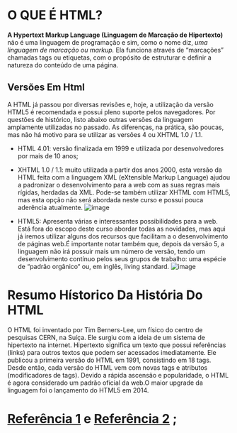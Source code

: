 # O QUE É HTML?
**A Hypertext Markup Language (Linguagem de Marcação de Hipertexto)** não é uma linguagem de programação e sim, como o nome diz, _uma linguagem de marcação ou markup._ Ela funciona através de “marcações” chamadas tags ou etiquetas, com o propósito de estruturar e definir a natureza do conteúdo de uma página.

## Versões Em Html
A HTML já passou por diversas revisões e, hoje, a utilização da versão HTML5 é recomendada e possui pleno suporte pelos navegadores. Por questões de histórico, listo abaixo outras versões da linguagem amplamente utilizadas no passado. As diferenças, na prática, são poucas, mas não há motivo para se utilizar as versões 4 ou XHTML 1.0 / 1.1.

- HTML 4.01: versão finalizada em 1999 e utilizada por desenvolvedores por mais de 10 anos;

- XHTML 1.0 / 1.1: muito utilizada a partir dos anos 2000, esta versão da HTML feita com a linguagem XML (eXtensible Markup Language) ajudou a padronizar o desenvolvimento para a web com as suas regras mais rígidas, herdadas da XML. Pode-se também utilizar XHTML com HTML5, mas esta opção não será abordada neste curso e possui pouca aderência atualmente.
![image](https://github.com/Karlos-Eduardo-Mrqs/Construcao-Html-Css-Javascript/assets/172524894/bcd23d4e-012c-46dc-8298-1769db7d8892)

- HTML5: Apresenta várias e interessantes possibilidades para a web. Está fora do escopo deste curso abordar todas as novidades, mas aqui já iremos utilizar alguns dos recursos que facilitam a o desenvolvimento de páginas web.É importante notar também que, depois da versão 5, a linguagem não irá possuir mais um número de versão, tendo um desenvolvimento contínuo pelos seus grupos de trabalho: uma espécie de “padrão orgânico“ ou, em inglês, living standard.
![image](https://github.com/Karlos-Eduardo-Mrqs/Construcao-Html-Css-Javascript/assets/172524894/fcb7c228-7623-486e-8077-d86c74d2fa0e)

# Resumo Hístorico Da História Do HTML
O HTML foi inventado por Tim Berners-Lee, um físico do centro de pesquisas CERN, na Suíça. Ele surgiu com a ideia de um sistema de hipertexto na internet.
Hipertexto significa um texto que possui referências (links) para outros textos que podem ser acessados imediatamente. Ele publicou a primeira versão do HTML em 1991, consistindo em 18 tags. Desde então, cada versão do HTML vem com novas tags e atributos (modificadores de tags).
Devido a rápida ascensão e popularidade, o HTML é agora considerado um padrão oficial da web.O maior upgrade da linguagem foi o lançamento do HTML5 em 2014.

# [Referência 1](https://guilhermemuller.com.br/ead/html-css-na-pratica/introducao-html#:~:text=O%20que%20%C3%A9%20HTML%3F,do%20conte%C3%BAdo%20de%20uma%20p%C3%A1gina.) e [Referência 2](https://www.hostinger.com.br/tutoriais/o-que-e-html-conceitosbasicos#:~:text=DOCTYPE%20html%3E-,A%20Hist%C3%B3ria%20do%20HTML,que%20podem%20ser%20acessados%20imediatamente.) ; 
